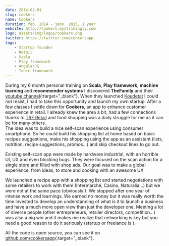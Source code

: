 ```yaml
---
date: 2014-02-01
slug: cookers
name: Cookers
duration: feb. 2014 - janv. 2015, 1 year
website: http://cookers.mystrikingly.com
logo: assets/img/logos/cookers.png
twitter: https://twitter.com/cookersapp
tags:
    - Startup founder
    - Retail
    - Scala
    - Play framework
    - AngularJS
    - Ionic framework
---
```


During my 6 month personal training on **Scala**, **Play framework**, **machine learning** and **recommender systems**
I discovered **TheFamily** and their [youtube channel](https://www.youtube.com/user/Startupfood){:target="_blank"}.
When they launched [Koudetat](#koudetat) I could not resist, I had to take this opportunity and launch my own startup.
After a few classes I settle down for **Cookers**, an app to enhance customer experience in retail.
I already knew the area a bit, had a few connections thanks to [TRF Retail](#trfretail) and food shopping was a daily struggle for me as it can be for many others.<br>
The idea was to build a nice self-scan experience using consumer smartphone. So he could build his shopping list at home based on basic recipes suggestions,
make his shopping using the app as an assistant (lists, nutrition, recipe suggestions, promos...) and skip checkout lines to go out.

Existing self-scan app were made by hardware industrial, with an horrible UI, UX and even blocking bugs.
They were focused on the scan action for a single store and filled with shop ads.
Our goal was to make a global experience, from ideas, to store and cooking with an awesome UX <i class="fas fa-magic"></i>

We launched a recipe app with a shopping list and started negotiations with some retailers to work with them (Intermarché, Casino, Naturalia...) but we were not at the same pace (obviously!).
We stopped after one year of intense work and learnings. We earned no money but it was really worth the time invested to develop an understanding
of what is it to launch a business and have a much more open view than just the developer one.
Meeting a lot of diverse people (other entrepreneurs, retailer directors, competition...) was also a big win and it makes me realize that networking
is key but you need a good reason to do it seriously (startup or freelance is <i class="far fa-smile-wink"></i>).

All the code is open source, you can see it on [github.com/cookersapp](https://github.com/cookersapp){:target="_blank"}.
